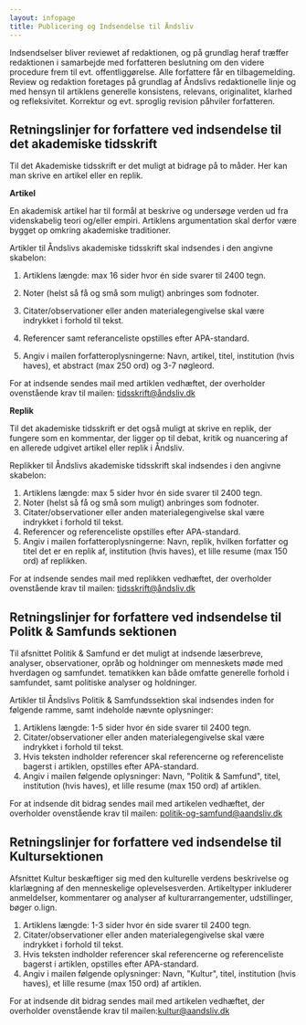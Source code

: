 ```yaml
---
layout: infopage
title: Publicering og Indsendelse til Åndsliv
---
```


Indsendselser bliver reviewet af  redaktionen, og på grundlag heraf træffer redaktionen i samarbejde med forfatteren beslutning om den videre procedure frem til evt. offentliggørelse. Alle forfattere får en tilbagemelding. Review og redaktion foretages på grundlag af Åndslivs redaktionelle linje og med hensyn til artiklens generelle konsistens, relevans, originalitet, klarhed og refleksivitet.
Korrektur og evt. sproglig revision påhviler forfatteren.

## Retningslinjer for forfattere ved indsendelse til det akademiske tidsskrift

Til det Akademiske tidsskrift er det muligt at bidrage på to måder. Her kan man skrive en artikel eller en replik. 

**Artikel**

En akademisk artikel har til formål at beskrive og undersøge verden ud fra videnskabelig teori og/eller empiri. Artiklens argumentation skal derfor være bygget op omkring akademiske traditioner. 

Artikler til Åndslivs akademiske tidsskrift skal indsendes i den angivne skabelon: 

1.  Artiklens længde: max 16 sider hvor én side svarer til 2400 tegn. 
2. Noter (helst så få og små som muligt) anbringes som fodnoter.
3. Citater/observationer eller anden materialegengivelse skal være indrykket i forhold til tekst.
4. Referencer samt referanceliste opstilles efter APA-standard.

5. Angiv i mailen forfatteroplysningerne: Navn, artikel,  titel, institution (hvis haves),  et abstract (max 250 ord) og  3-7 nøgleord. 

For at indsende sendes mail med artiklen vedhæftet, der overholder ovenstående krav til mailen: [tidsskrift@åndsliv.dk](mailto:tidsskrift@åndsliv.dk)

**Replik**

Til det akademiske tidsskrift er det også muligt at skrive en replik, der fungere som en kommentar, der ligger op til debat, kritik og nuancering af en allerede udgivet artikel eller replik i Åndsliv.

Replikker  til Åndslivs akademiske tidsskrift skal indsendes i den angivne skabelon:

1. Artiklens længde: max 5 sider hvor én side svarer til 2400 tegn. 
2. Noter (helst så få og små som muligt) anbringes som fodnoter.
3. Citater/observationer eller anden materialegengivelse skal være indrykket i forhold til tekst.
4. Referencer og referenceliste opstilles efter APA-standard.
5. Angiv i mailen forfatteroplysningerne: Navn, replik, hvilken forfatter og titel det er en replik af, institution (hvis haves), et lille resume (max 150 ord) af replikken.  

For at indsende sendes mail med replikken vedhæftet, der overholder ovenstående krav til mailen: [tidsskrift@åndsliv.dk](mailto:tidsskrift@åndsliv.dk)


## Retningslinjer for forfattere ved indsendelse til Politk & Samfunds sektionen

Til afsnittet Politik & Samfund er det muligt at indsende læserbreve, analyser, observationer, opråb og holdninger om menneskets møde med hverdagen og samfundet. tematikken kan både omfatte generelle forhold i samfundet, samt politiske analyser og holdninger.

Artikler til Åndslivs Politik & Samfundssektion skal indsendes inden for følgende ramme, samt indeholde nævnte oplysninger:

1. Artiklens længde: 1-5 sider hvor én side svarer til 2400 tegn. 
2. Citater/observationer eller anden materialegengivelse skal være indrykket i forhold til tekst.
3. Hvis teksten indholder referencer skal referencerne og  referenceliste bagerst i artiklen, opstilles efter APA-standard.
4. Angiv i mailen følgende oplysninger: Navn, "Politik & Samfund", titel, institution (hvis haves), et lille resume (max 150 ord) af artiklen.  

For at indsende dit bidrag sendes mail med artikelen vedhæftet, der overholder ovenstående krav til mailen: [politik-og-samfund@aandsliv.dk](mailto:politik-og-samfund@aandsliv.dk)

## Retningslinjer for forfattere ved indsendelse til Kultursektionen

Afsnittet Kultur beskæftiger sig med den kulturelle verdens beskrivelse og klarlægning af den menneskelige oplevelsesverden. Artikeltyper inkluderer anmeldelser, kommentarer og analyser af kulturarrangementer, udstillinger, bøger o.lign.

1. Artiklens længde: 1-3 sider hvor én side svarer til 2400 tegn. 
2. Citater/observationer eller anden materialegengivelse skal være indrykket i forhold til tekst.
3. Hvis teksten indholder referencer skal referencerne og  referenceliste bagerst i artiklen, opstilles efter APA-standard.
4. Angiv i mailen følgende oplysninger: Navn, "Kultur", titel, institution (hvis haves), et lille resume (max 150 ord) af artiklen.  

For at indsende dit bidrag sendes mail med artikelen vedhæftet, der overholder ovenstående krav til mailen:[kultur@aandsliv.dk](mailto:kultur@aandsliv.dk)
